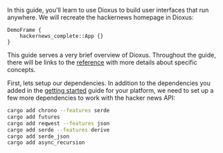 In this guide, you'll learn to use Dioxus to build user interfaces that run anywhere. We will recreate the hackernews homepage in Dioxus:

```inject-dioxus
DemoFrame {
    hackernews_complete::App {}
}
```

This guide serves a very brief overview of Dioxus. Throughout the guide, there will be links to the [reference](../reference/index.md) with more details about specific concepts.


First, lets setup our dependencies. In addition to the dependencies you added in the [getting started](../getting_started/index.md) guide for your platform, we need to set up a few more dependencies to work with the hacker news API:

```sh
cargo add chrono --features serde
cargo add futures
cargo add reqwest --features json
cargo add serde --features derive
cargo add serde_json
cargo add async_recursion
```
